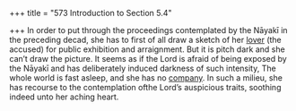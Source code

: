 +++
title = "573 Introduction to Section 5.4"

+++
In order to put through the proceedings contemplated by the Nāyakī in the preceding decad, she has to first of all draw a sketch of her [lover](/definition/lover#history "show lover definitions") (the accused) for public exhibition and arraignment. But it is pitch dark and she can’t draw the picture. It seems as if the Lord is afraid of being exposed by the Nāyakī and has deliberately induced darkness of such intensity, The whole world is fast asleep, and she has no [company](/definition/company#history "show company definitions"). In such a milieu, she has recourse to the contemplation ofthe Lord’s auspicious traits, soothing indeed unto her aching heart.


